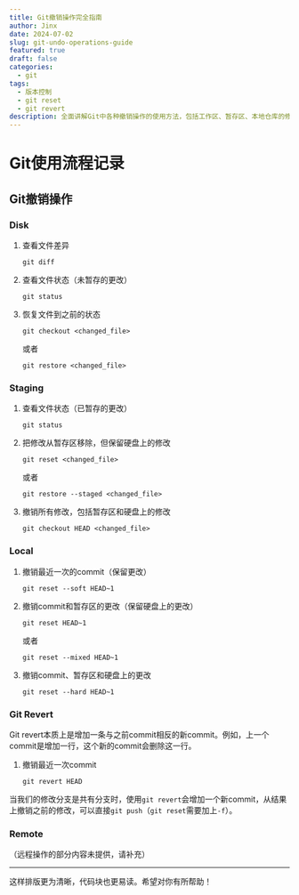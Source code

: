 ```yaml
---
title: Git撤销操作完全指南
author: Jinx
date: 2024-07-02
slug: git-undo-operations-guide
featured: true
draft: false
categories:
  - git
tags:
  - 版本控制
  - git reset
  - git revert
description: 全面讲解Git中各种撤销操作的使用方法，包括工作区、暂存区、本地仓库的修改撤销，以及reset和revert命令的区别与实践
---
```


# Git使用流程记录

## Git撤销操作

### Disk

1. 查看文件差异

   ```shell
   git diff
   ```

2. 查看文件状态（未暂存的更改）

   ```shell
   git status
   ```

3. 恢复文件到之前的状态

   ```shell
   git checkout <changed_file>
   ```

   或者

   ```shell
   git restore <changed_file>
   ```

### Staging

1. 查看文件状态（已暂存的更改）

   ```shell
   git status
   ```

2. 把修改从暂存区移除，但保留硬盘上的修改

   ```shell
   git reset <changed_file>
   ```

   或者

   ```shell
   git restore --staged <changed_file>
   ```

3. 撤销所有修改，包括暂存区和硬盘上的修改

   ```shell
   git checkout HEAD <changed_file>
   ```

### Local

1. 撤销最近一次的commit（保留更改）

   ```shell
   git reset --soft HEAD~1
   ```

2. 撤销commit和暂存区的更改（保留硬盘上的更改）

   ```shell
   git reset HEAD~1
   ```

   或者

   ```shell
   git reset --mixed HEAD~1
   ```

3. 撤销commit、暂存区和硬盘上的更改

   ```shell
   git reset --hard HEAD~1
   ```

### Git Revert

Git revert本质上是增加一条与之前commit相反的新commit。例如，上一个commit是增加一行，这个新的commit会删除这一行。

1. 撤销最近一次commit

   ```shell
   git revert HEAD
   ```

当我们的修改分支是共有分支时，使用`git revert`会增加一个新commit，从结果上撤销之前的修改，可以直接`git push`（`git reset`需要加上`-f`）。

### Remote

（远程操作的部分内容未提供，请补充）

---

这样排版更为清晰，代码块也更易读。希望对你有所帮助！
